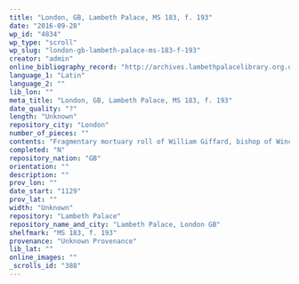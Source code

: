 ```yaml
---
title: "London, GB, Lambeth Palace, MS 183, f. 193"
date: "2016-09-28"
wp_id: "4834"
wp_type: "scroll"
wp_slug: "london-gb-lambeth-palace-ms-183-f-193"
creator: "admin"
online_bibliography_record: "http://archives.lambethpalacelibrary.org.uk/CalmView/Record.aspx?src=CalmView.Catalog&id=MSS%2f183&pos=174"
language_1: "Latin"
language_2: ""
lib_lon: ""
meta_title: "London, GB, Lambeth Palace, MS 183, f. 193"
date_quality: "?"
length: "Unknown"
repository_city: "London"
number_of_pieces: ""
contents: "Fragmentary mortuary roll of William Giffard, bishop of Winchester (d. 23 January 1129)."
completed: "N"
repository_nation: "GB"
orientation: ""
description: ""
prov_lon: ""
date_start: "1129"
prov_lat: ""
width: "Unknown"
repository: "Lambeth Palace"
repository_name_and_city: "Lambeth Palace, London GB"
shelfmark: "MS 183, f. 193"
provenance: "Unknown Provenance"
lib_lat: ""
online_images: ""
_scrolls_id: "388"
---
```




